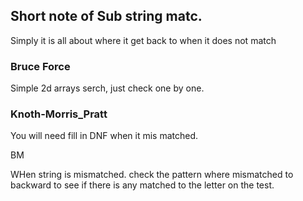 ## Short note of Sub string matc. 
Simply it is all about where it get back to when it does not match

### Bruce Force
Simple 2d arrays serch, just check one by one. 

### Knoth-Morris_Pratt
You will need fill in DNF when it mis matched.


BM

WHen string is mismatched. check the pattern where mismatched to backward to see if there is any matched to the letter on the test.



